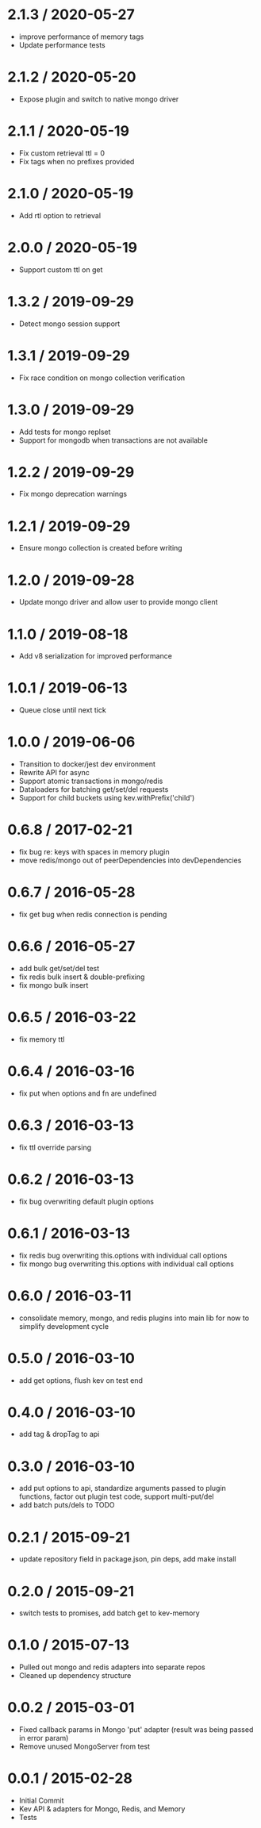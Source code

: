
2.1.3 / 2020-05-27
==================

  * improve performance of memory tags
  * Update performance tests

2.1.2 / 2020-05-20
==================

  * Expose plugin and switch to native mongo driver

2.1.1 / 2020-05-19
==================

  * Fix custom retrieval ttl = 0
  * Fix tags when no prefixes provided

2.1.0 / 2020-05-19
==================

  * Add rtl option to retrieval

2.0.0 / 2020-05-19
==================

  * Support custom ttl on get

1.3.2 / 2019-09-29
==================

  * Detect mongo session support

1.3.1 / 2019-09-29
==================

  * Fix race condition on mongo collection verification

1.3.0 / 2019-09-29
==================

  * Add tests for mongo replset
  * Support for mongodb when transactions are not available

1.2.2 / 2019-09-29
==================

  * Fix mongo deprecation warnings

1.2.1 / 2019-09-29
==================

  * Ensure mongo collection is created before writing

1.2.0 / 2019-09-28
==================

  * Update mongo driver and allow user to provide mongo client

1.1.0 / 2019-08-18
==================

  * Add v8 serialization for improved performance

1.0.1 / 2019-06-13
==================

  * Queue close until next tick

1.0.0 / 2019-06-06
==================
  * Transition to docker/jest dev environment
  * Rewrite API for async
  * Support atomic transactions in mongo/redis
  * Dataloaders for batching get/set/del requests
  * Support for child buckets using kev.withPrefix('child')

0.6.8 / 2017-02-21
==================

  * fix bug re: keys with spaces in memory plugin
  * move redis/mongo out of peerDependencies into devDependencies

0.6.7 / 2016-05-28
==================

  * fix get bug when redis connection is pending

0.6.6 / 2016-05-27
==================

  * add bulk get/set/del test
  * fix redis bulk insert & double-prefixing
  * fix mongo bulk insert

0.6.5 / 2016-03-22
==================

  * fix memory ttl

0.6.4 / 2016-03-16
==================

  * fix put when options and fn are undefined

0.6.3 / 2016-03-13
==================

  * fix ttl override parsing

0.6.2 / 2016-03-13
==================

  * fix bug overwriting default plugin options

0.6.1 / 2016-03-13
==================

  * fix redis bug overwriting this.options with individual call options
  * fix mongo bug overwriting this.options with individual call options

0.6.0 / 2016-03-11
==================

  * consolidate memory, mongo, and redis plugins into main lib for now to simplify development cycle

0.5.0 / 2016-03-10
==================

  * add get options, flush kev on test end

0.4.0 / 2016-03-10
==================

  * add tag & dropTag to api

0.3.0 / 2016-03-10
==================

  * add put options to api, standardize arguments passed to plugin functions, factor out plugin test code, support multi-put/del
  * add batch puts/dels to TODO

0.2.1 / 2015-09-21
==================

  * update repository field in package.json, pin deps, add make install

0.2.0 / 2015-09-21
==================

  * switch tests to promises, add batch get to kev-memory

0.1.0 / 2015-07-13
==================
  * Pulled out mongo and redis adapters into separate repos
  * Cleaned up dependency structure

0.0.2 / 2015-03-01
==================

  * Fixed callback params in Mongo 'put' adapter (result was being passed in error param)
  * Remove unused MongoServer from test

0.0.1 / 2015-02-28
==================
 * Initial Commit
 * Kev API & adapters for Mongo, Redis, and Memory
 * Tests
